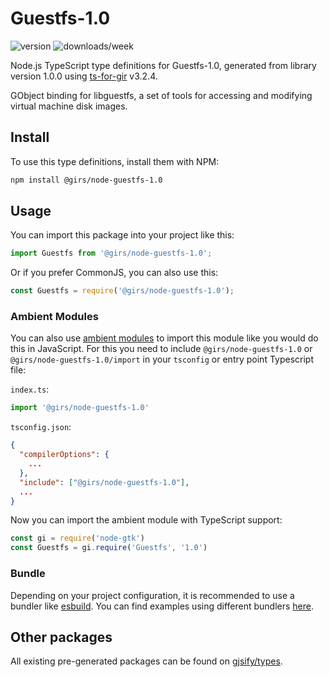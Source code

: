 
# Guestfs-1.0

![version](https://img.shields.io/npm/v/@girs/node-guestfs-1.0)
![downloads/week](https://img.shields.io/npm/dw/@girs/node-guestfs-1.0)


Node.js TypeScript type definitions for Guestfs-1.0, generated from library version 1.0.0 using [ts-for-gir](https://github.com/gjsify/ts-for-gir) v3.2.4.

GObject binding for libguestfs, a set of tools for accessing and modifying virtual machine disk images.

## Install

To use this type definitions, install them with NPM:
```bash
npm install @girs/node-guestfs-1.0
```

## Usage

You can import this package into your project like this:
```ts
import Guestfs from '@girs/node-guestfs-1.0';
```

Or if you prefer CommonJS, you can also use this:
```ts
const Guestfs = require('@girs/node-guestfs-1.0');
```

### Ambient Modules

You can also use [ambient modules](https://github.com/gjsify/ts-for-gir/tree/main/packages/cli#ambient-modules) to import this module like you would do this in JavaScript.
For this you need to include `@girs/node-guestfs-1.0` or `@girs/node-guestfs-1.0/import` in your `tsconfig` or entry point Typescript file:

`index.ts`:
```ts
import '@girs/node-guestfs-1.0'
```

`tsconfig.json`:
```json
{
  "compilerOptions": {
    ...
  },
  "include": ["@girs/node-guestfs-1.0"],
  ...
}
```

Now you can import the ambient module with TypeScript support: 

```ts
const gi = require('node-gtk')
const Guestfs = gi.require('Guestfs', '1.0')
```


### Bundle

Depending on your project configuration, it is recommended to use a bundler like [esbuild](https://esbuild.github.io/). You can find examples using different bundlers [here](https://github.com/gjsify/ts-for-gir/tree/main/examples).

## Other packages

All existing pre-generated packages can be found on [gjsify/types](https://github.com/gjsify/types).

